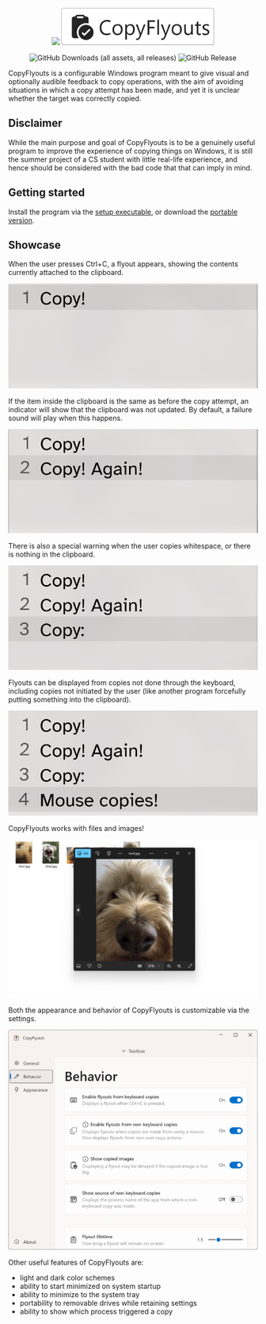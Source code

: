 <p align="center">
	<img src="Assets/icons/logo.ico" height="75">
	<img src="/Assets/Presentation/CopyFlyouts.png" height="75">
</p>

<p align="center">
	<img alt="GitHub Downloads (all assets, all releases)" src="https://img.shields.io/github/downloads/krznck/CopyFlyouts/total">
	<img alt="GitHub Release" src="https://img.shields.io/github/v/release/krznck/CopyFlyouts">
</p>

CopyFlyouts is a configurable Windows program meant to give visual and optionally audible feedback to copy operations, with the aim of avoiding situations in which a copy attempt has been made, and yet it is unclear whether the target was correctly copied.

## Disclaimer

While the main purpose and goal of CopyFlyouts is to be a genuinely useful program to improve the experience of copying things on Windows, it is still the summer project of a CS student with little real-life experience, and hence should be considered with the bad code that that can imply in mind.

## Getting started

Install the program via the [setup executable](https://github.com/krznck/CopyFlyouts/releases/latest/download/Setup_CopyFlyouts.exe), or download the [portable version](https://github.com/krznck/CopyFlyouts/releases/latest/download/CopyFlyouts_Portable.zip).

## Showcase

When the user presses Ctrl+C, a flyout appears, showing the contents currently attached to the clipboard.

![Gif showing successful copy attempt](/Assets/Presentation/KeyboardSuccessfulCopy.gif)

If the item inside the clipboard is the same as before the copy attempt, an indicator will show that the clipboard was not updated.
By default, a failure sound will play when this happens.

![Gif showing duplicated copy attempt](/Assets/Presentation/KeyboardDuplicateCopy.gif)

There is also a special warning when the user copies whitespace, or there is nothing in the clipboard.

![Gif showing empty copy attempt](/Assets/Presentation/KeyboardEmptyCopy.gif)

Flyouts can be displayed from copies not done through the keyboard, including copies not initiated by the user (like another program forcefully putting something into the clipboard).

![Gif showing successful mouse copy attempt](Assets/Presentation/NonKeyboardSuccessfulCopy.gif)

CopyFlyouts works with files and images!

![Gif showing image and files copy attempts](/Assets/Presentation/ImageAndFilesCopy.gif)

Both the appearance and behavior of CopyFlyouts is customizable via the settings.

![Image showing a the Behavior tab of the settings window](/Assets/Presentation/SettingsExample.png)

Other useful features of CopyFlyouts are:

- light and dark color schemes
- ability to start minimized on system startup
- ability to minimize to the system tray
- portability to removable drives while retaining settings
- ability to show which process triggered a copy